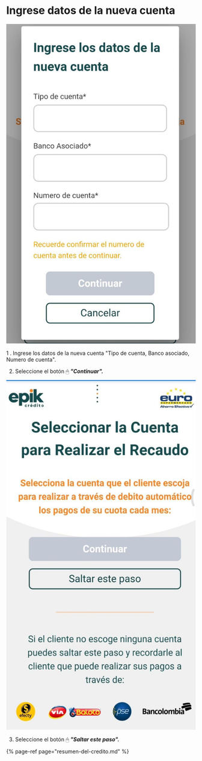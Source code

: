 # Ingrese datos de la nueva cuenta

![](../../.gitbook/assets/whatsapp-image-2021-08-25-at-12.14.11-pm-2-.jpeg)

1 . Ingrese los datos de la nueva cuenta "Tipo de cuenta, Banco asociado, Numero de cuenta".

2. Seleccione el botón 🖱 _**"Continuar".**_

![](../../.gitbook/assets/whatsapp-image-2021-08-26-at-10.49.36-am.jpeg)

3. Seleccione el botón 🖱 _**"Saltar este paso".**_

{% page-ref page="resumen-del-credito.md" %}

